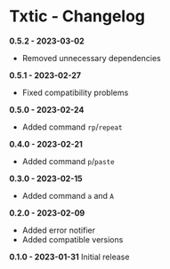 # Txtic - Changelog

**0.5.2 - 2023-03-02**

- Removed unnecessary dependencies

**0.5.1 - 2023-02-27**

- Fixed compatibility problems

**0.5.0 - 2023-02-24**

- Added command `rp`/`repeat`

**0.4.0 - 2023-02-21**

- Added command `p`/`paste`

**0.3.0 - 2023-02-15**

- Added command `a` and `A`

**0.2.0 - 2023-02-09**

- Added error notifier
- Added compatible versions

**0.1.0 - 2023-01-31** Initial release
